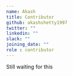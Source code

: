 ```yaml
---
name: Akash
title: Contributor
github: akashshetty1997
twitter: ""
linkedin: ""
slack: ""
joining_date: ""
role : contributor
---
```


Still waiting for this
